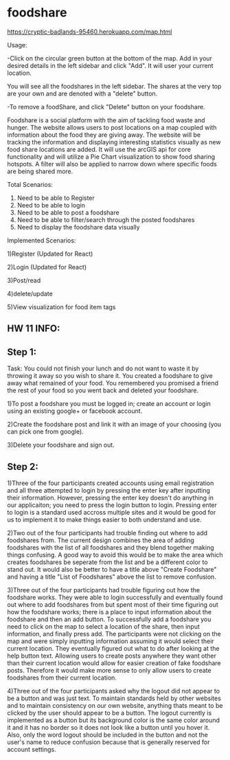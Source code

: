 # foodshare

https://cryptic-badlands-95460.herokuapp.com/map.html

Usage:

-Click on the circular green button at the bottom of the map. Add in your desired details in the left sidebar and click "Add". It will user your current location.

You will see all the foodshares in the left sidebar. The shares at the very top are your own and are denoted with a "delete" button.

-To remove a foodShare, and click "Delete" button on your foodshare.

Foodshare is a social platform with the aim of tackling food waste and hunger. The website allows users to post locations on a map coupled with information about the food they are giving away. The website will be tracking the information and displaying interesting statistics visually as new food share locations are added. It will use the arcGIS api for core functionality and will utilize a Pie Chart visualization to show food sharing hotspots. A filter will also be applied to narrow down where specific foods are being shared more.

Total Scenarios: 
1) Need to be able to Register
2) Need to be able to login
3) Need to be able to post a foodshare
4) Need to be able to filter/search through the posted foodshares
5) Need to display the foodshare data visually

Implemented Scenarios:

1)Register (Updated for React)

2)Login (Updated for React)

3)Post/read

4)delete/update

5)View visualization for food item tags





HW 11 INFO:
-------

Step 1:
-------

Task: You could not finish your lunch and do not want to waste it by throwing it away so you wish to share it. You created a foodshare to give away what remained of your food. You remembered you promised a friend the rest of your food so you went back and deleted your foodshare.

1)To post a foodshare you must be logged in; create an account or login using an existing google+ or facebook account. 

2)Create the foodshare post and link it with an image of your choosing (you can pick one from google).

3)Delete your foodshare and sign out.

Step 2:
-------

1)Three of the four participants created accounts using email registration and all three attempted to login by pressing the enter key after inputting their information. However, pressing the enter key doesn't do anything in our applicaiton; you need to press the login button to login. Pressing enter to login is a standard used accross multiple sites and it would be good for us to implement it to make things easier to both understand and use.

2)Two out of the four participants had trouble finding out where to add foodshares from. The current design combines the area of adding foodshares with the list of all foodshares and they blend together making things confusing. A good way to avoid this would be to make the area which creates foodshares be seperate from the list and be a different color to stand out. It would also be better to have a title above "Create Foodshare" and having a title "List of Foodshares" above the list to remove confusion.

3)Three out of the four participants had trouble figuring out how the foodshare works. They were able to login successfully and eventually found out where to add foodshares from but spent most of their time figuring out how the foodshare works; there is a place to input information about the foodshare and then an add button. To successfully add a foodshare you need to click on the map to select a location of the share, then input information, and finally press add. The participants were not clicking on the map and were simply inputting information assuming it would select their current location. They eventually figured out what to do after looking at the help button text. Allowing users to create posts anywhere they want other than their current location would allow for easier creation of fake foodshare posts. Therefore it would make more sense to only allow users to create foodshares from their current location.

4)Three out of the four participants asked why the logout did not appear to be a button and was just text. To maintain standards held by other websites and to maintain consistency on our own website, anything thats meant to be clicked by the user should appear to be a button. The logout currently is implemented as a button but its background color is the same color around it and it has no border so it does not look like a button until you hover it. Also, only the word logout should be included in the button and not the user's name to reduce confusion because that is generally reserved for account settings.
